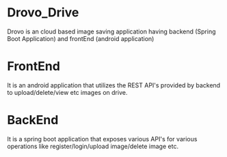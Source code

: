 # Drovo_Drive
Drovo is an cloud based image saving application having backend (Spring Boot Application) and frontEnd (android application)

# FrontEnd
It is an android application that utilizes the REST API's provided by backend to upload/delete/view etc images on drive.

# BackEnd
It is a spring boot application that exposes various API's for various operations like register/login/upload image/delete image etc.
